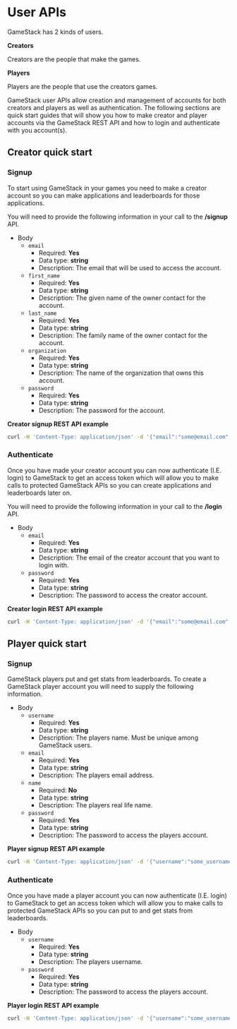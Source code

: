 # User APIs
GameStack has 2 kinds of users.

**Creators**

Creators are the people that make the games.

**Players**

Players are the people that use the creators games.

GameStack user APIs allow creation and management of accounts for both creators and players as well as authentication. The following sections are quick start guides that will show you how to make creator and player accounts via the GameStack REST API and how to login and authenticate with you account(s).

## Creator quick start
### Signup
To start using GameStack in your games you need to make a creator account so you can make applications and leaderboards for those applications.

You will need to provide the following information in your call to the **/signup** API.

* Body
  * `email`
    * Required: **Yes**
    * Data type: **string**
    * Description: The email that will be used to access the account.
  * `first_name`
    * Required: **Yes**
    * Data type: **string**
    * Description: The given name of the owner contact for the account.
  * `last_name`
    * Required: **Yes**
    * Data type: **string**
    * Description: The family name of the owner contact for the account.
  * `organization`
    * Required: **Yes**
    * Data type: **string**
    * Description: The name of the organization that owns this account.
  * `password`
    * Required: **Yes**
    * Data type: **string**
    * Description: The password for the account.

**Creator signup REST API example**

```sh
curl -H 'Content-Type: application/json' -d '{"email":"some@email.com","first_name":"ContactsFirstName","last_name":"ContactsLastName","organization":"ContactsOrganizationName","password":"test"}' http://localhost:8070/signup
```

### Authenticate
Once you have made your creator account you can now authenticate (I.E. login) to GameStack to get an access token which will allow you to make calls to protected GameStack APIs so you can create applications and leaderboards later on.

You will need to provide the following information in your call to the **/login** API.

* Body
  * `email`
    * Required: **Yes**
    * Data type: **string**
    * Description: The email of the creator account that you want to login with.
  * `password`
    * Required: **Yes**
    * Data type: **string**
    * Description: The password to access the creator account.

**Creator login REST API example**

```sh
curl -H 'Content-Type: application/json' -d '{"email":"some@email.com","password":"test"}' http://localhost:8070/login
```

## Player quick start
### Signup
GameStack players put and get stats from leaderboards. To create a GameStack player account you will need to supply the following information.

* Body
  * `username`
    * Required: **Yes**
    * Data type: **string**
    * Description: The players name. Must be unique among GameStack users.
  * `email`
    * Required: **Yes**
    * Data type: **string**
    * Description: The players email address.
  * `name`
    * Required: **No**
    * Data type: **string**
    * Description: The players real life name.
  * `password`
    * Required: **Yes**
    * Data type: **string**
    * Description: The password to access the players account.

**Player signup REST API example**
```sh
curl -H 'Content-Type: application/json' -d '{"username":"some_username","email":"some@email.com","name":"Some User","password":"test"}' http://localhost:8070/players/signup
```

### Authenticate
Once you have made a player account you can now authenticate (I.E. login) to GameStack to get an access token which will allow you to make calls to protected GameStack APIs so you can put to and get stats from leaderboards.

* Body
  * `username`
    * Required: **Yes**
    * Data type: **string**
    * Description: The players username.
  * `password`
    * Required: **Yes**
    * Data type: **string**
    * Description: The password to access the players account.

**Player login REST API example**
```sh
curl -H 'Content-Type: application/json' -d '{"username":"some_username","password":"test"}' http://localhost:8070/players/login
```
